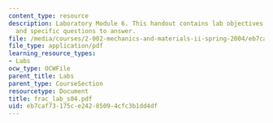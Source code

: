 ```yaml
---
content_type: resource
description: Laboratory Module 6. This handout contains lab objectives, notes, tasks,
  and specific questions to answer.
file: /media/courses/2-002-mechanics-and-materials-ii-spring-2004/eb7caf73175ce24285094cfc3b1dd4df_frac_lab_s04.pdf
file_type: application/pdf
learning_resource_types:
- Labs
ocw_type: OCWFile
parent_title: Labs
parent_type: CourseSection
resourcetype: Document
title: frac_lab_s04.pdf
uid: eb7caf73-175c-e242-8509-4cfc3b1dd4df
---
```

